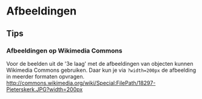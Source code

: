 # Afbeeldingen

## Tips

### Afbeeldingen op Wikimedia Commons
Voor de beelden uit de '3e laag' met de afbeeldingen van objecten kunnen Wikimedia Commons gebruiken. Daar kun je via `?width=200px` de afbeelding in meerder formaten opvragen.
http://commons.wikimedia.org/wiki/Special:FilePath/18297-Pieterskerk.JPG?width=200px
